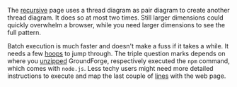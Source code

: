 The [recursive] page uses a thread diagram as pair diagram to create another thread diagram. It does so at most two times. Still larger dimensions could quickly overwhelm a browser, while you need larger dimensions to see the full pattern.

Batch execution is much faster and doesn't make a fuss if it takes a while. It needs a few [hoops] to jump through. The triple question marks depends on where you [unzipped] GroundForge, respectively executed the `npm` command, which comes with `node.js`. Less techy users might need more detailed instructions to execute and map the last couple of [lines] with the web page. 

[recursive]:https://d-bl.github.io/GroundForge/recursive.html
[hoops]: https://github.com/d-bl/GroundForge/blob/d51f43efc6d96719cbc8000328b55acd1a3e3bb1/docs/js/batch.js#L17-L22
[lines]: https://github.com/d-bl/GroundForge/blob/d51f43efc6d96719cbc8000328b55acd1a3e3bb1/docs/js/batch.js#L51-L62
[unzipped]: https://github.com/d-bl/GroundForge/archive/master.zip
